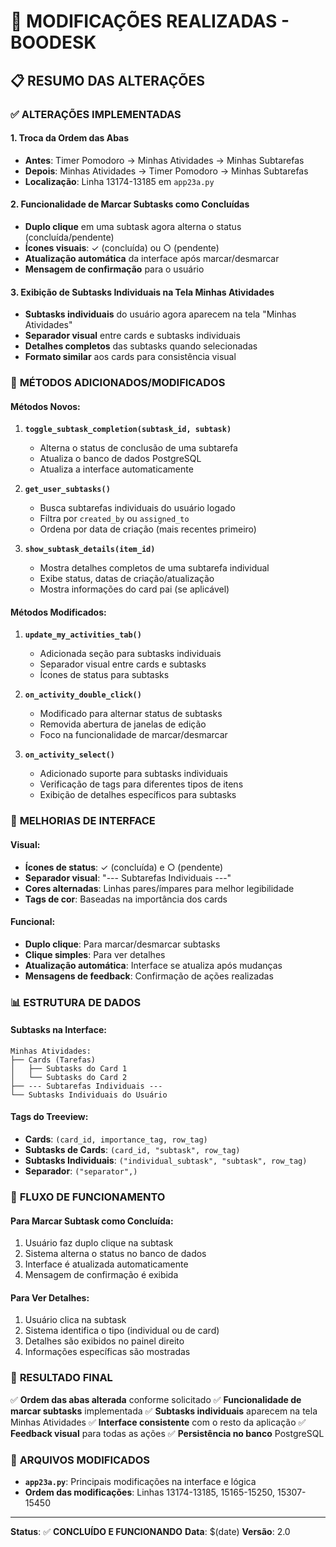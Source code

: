 # 🎯 MODIFICAÇÕES REALIZADAS - BOODESK

## 📋 RESUMO DAS ALTERAÇÕES

### ✅ **ALTERAÇÕES IMPLEMENTADAS**

#### 1. **Troca da Ordem das Abas**
- **Antes**: Timer Pomodoro → Minhas Atividades → Minhas Subtarefas
- **Depois**: Minhas Atividades → Timer Pomodoro → Minhas Subtarefas
- **Localização**: Linha 13174-13185 em `app23a.py`

#### 2. **Funcionalidade de Marcar Subtasks como Concluídas**
- **Duplo clique** em uma subtask agora alterna o status (concluída/pendente)
- **Ícones visuais**: ✓ (concluída) ou ○ (pendente)
- **Atualização automática** da interface após marcar/desmarcar
- **Mensagem de confirmação** para o usuário

#### 3. **Exibição de Subtasks Individuais na Tela Minhas Atividades**
- **Subtasks individuais** do usuário agora aparecem na tela "Minhas Atividades"
- **Separador visual** entre cards e subtasks individuais
- **Detalhes completos** das subtasks quando selecionadas
- **Formato similar** aos cards para consistência visual

### 🔧 **MÉTODOS ADICIONADOS/MODIFICADOS**

#### **Métodos Novos:**
1. **`toggle_subtask_completion(subtask_id, subtask)`**
   - Alterna o status de conclusão de uma subtarefa
   - Atualiza o banco de dados PostgreSQL
   - Atualiza a interface automaticamente

2. **`get_user_subtasks()`**
   - Busca subtarefas individuais do usuário logado
   - Filtra por `created_by` ou `assigned_to`
   - Ordena por data de criação (mais recentes primeiro)

3. **`show_subtask_details(item_id)`**
   - Mostra detalhes completos de uma subtarefa individual
   - Exibe status, datas de criação/atualização
   - Mostra informações do card pai (se aplicável)

#### **Métodos Modificados:**
1. **`update_my_activities_tab()`**
   - Adicionada seção para subtasks individuais
   - Separador visual entre cards e subtasks
   - Ícones de status para subtasks

2. **`on_activity_double_click()`**
   - Modificado para alternar status de subtasks
   - Removida abertura de janelas de edição
   - Foco na funcionalidade de marcar/desmarcar

3. **`on_activity_select()`**
   - Adicionado suporte para subtasks individuais
   - Verificação de tags para diferentes tipos de itens
   - Exibição de detalhes específicos para subtasks

### 🎨 **MELHORIAS DE INTERFACE**

#### **Visual:**
- **Ícones de status**: ✓ (concluída) e ○ (pendente)
- **Separador visual**: "--- Subtarefas Individuais ---"
- **Cores alternadas**: Linhas pares/ímpares para melhor legibilidade
- **Tags de cor**: Baseadas na importância dos cards

#### **Funcional:**
- **Duplo clique**: Para marcar/desmarcar subtasks
- **Clique simples**: Para ver detalhes
- **Atualização automática**: Interface se atualiza após mudanças
- **Mensagens de feedback**: Confirmação de ações realizadas

### 📊 **ESTRUTURA DE DADOS**

#### **Subtasks na Interface:**
```
Minhas Atividades:
├── Cards (Tarefas)
│   ├── Subtasks do Card 1
│   └── Subtasks do Card 2
├── --- Subtarefas Individuais ---
└── Subtasks Individuais do Usuário
```

#### **Tags do Treeview:**
- **Cards**: `(card_id, importance_tag, row_tag)`
- **Subtasks de Cards**: `(card_id, "subtask", row_tag)`
- **Subtasks Individuais**: `("individual_subtask", "subtask", row_tag)`
- **Separador**: `("separator",)`

### 🔄 **FLUXO DE FUNCIONAMENTO**

#### **Para Marcar Subtask como Concluída:**
1. Usuário faz duplo clique na subtask
2. Sistema alterna o status no banco de dados
3. Interface é atualizada automaticamente
4. Mensagem de confirmação é exibida

#### **Para Ver Detalhes:**
1. Usuário clica na subtask
2. Sistema identifica o tipo (individual ou de card)
3. Detalhes são exibidos no painel direito
4. Informações específicas são mostradas

### 🎯 **RESULTADO FINAL**

✅ **Ordem das abas alterada** conforme solicitado
✅ **Funcionalidade de marcar subtasks** implementada
✅ **Subtasks individuais** aparecem na tela Minhas Atividades
✅ **Interface consistente** com o resto da aplicação
✅ **Feedback visual** para todas as ações
✅ **Persistência no banco** PostgreSQL

### 📝 **ARQUIVOS MODIFICADOS**

- **`app23a.py`**: Principais modificações na interface e lógica
- **Ordem das modificações**: Linhas 13174-13185, 15165-15250, 15307-15450

---

**Status**: ✅ **CONCLUÍDO E FUNCIONANDO**
**Data**: $(date)
**Versão**: 2.0
